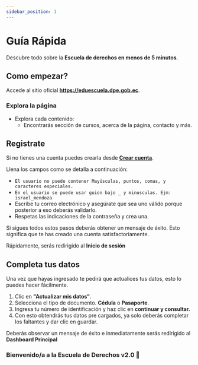 ```yaml
---
sidebar_position: 1
---
```


# Guía Rápida

Descubre todo sobre la **Escuela de derechos en menos de 5 minutos**.

## Como empezar?

Accede al sitio oficial **https://eduescuela.dpe.gob.ec**.

### Explora la página

- Explora cada contenido:
  - Encontrarás sección de cursos, acerca de la página, contacto y más.

## Registrate

Si no tienes una cuenta puedes crearla desde **[Crear cuenta](https://eduescuela.dpe.gob.ec/register)**.

Llena los campos como se detalla a continuación:

- ```El usuario no puede contener Mayúsculas, puntos, comas, y caracteres especiales.```
- ```En el usuario se puede usar guion bajo _ y minusculas. Ejm: israel_mendoza ```
- Escribe tu correo electrónico y asegúrate que sea uno válido porque posterior a eso deberás validarlo.
- Respetas las indicaciones de la contraseña y crea una.

Si sigues todos estos pasos deberás obtener un mensaje de éxito. Esto significa que te has creado una cuenta satisfactoriamente.

Rápidamente, serás redirigido al **Inicio de sesión**


## Completa tus datos

Una vez que hayas ingresado te pedirá que actualices tus datos, esto lo puedes hacer fácilmente. 

1. Clic en **"Actualizar mis datos"**.
2. Selecciona el tipo de documento. **Cédula** o **Pasaporte**.
3. Ingresa tu número de identificación y haz clic en **continuar y consultar.**
4. Con esto obtendrás tus datos pre cargados, ya solo deberás completar los faltantes y dar clic en guardar.

Deberás observar un mensaje de éxito e inmediatamente serás redirigido al **Dashboard Principal**

### **Bienvenido/a a la Escuela de Derechos v2.0 🥳**
